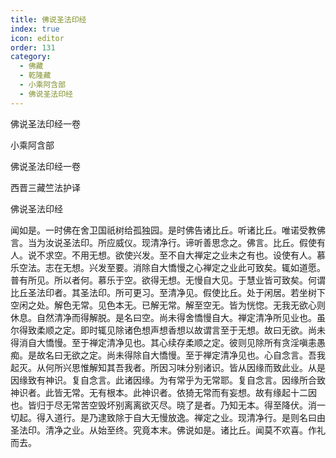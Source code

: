 ```yaml
---
title: 佛说圣法印经
index: true
icon: editor
order: 131
category:
  - 佛藏
  - 乾隆藏
  - 小乘阿含部
  - 佛说圣法印经
---
```


佛说圣法印经一卷  

小乘阿含部  

佛说圣法印经一卷  

西晋三藏竺法护译  

佛说圣法印经  

闻如是。一时佛在舍卫国祇树给孤独园。是时佛告诸比丘。听诸比丘。唯诺受教佛言。当为汝说圣法印。所应威仪。现清净行。谛听善思念之。佛言。比丘。假使有人。说不求空。不用无想。欲使兴发。至不自大禅定之业未之有也。设使有人。慕乐空法。志在无想。兴发至要。消除自大憍慢之心禅定之业此可致矣。辄如道愿。普有所见。所以者何。慕乐于空。欲得无想。无慢自大见。于慧业皆可致矣。何谓比丘圣法印者。其圣法印。所可更习。至清净见。假使比丘。处于闲居。若坐树下空闲之处。解色无常。见色本无。已解无常。解至空无。皆为恍惚。无我无欲心则休息。自然清净而得解脱。是名曰空。尚未得舍憍慢自大。禅定清净所见业也。虽尔得致柔顺之定。即时辄见除诸色想声想香想以故谓言至于无想。故曰无欲。尚未得消自大憍慢。至于禅定清净见也。其心续存柔顺之定。彼则见除所有贪淫嗔恚愚痴。是故名曰无欲之定。尚未得除自大憍慢。至于禅定清净见也。心自念言。吾我起灭。从何所兴思惟解知其吾我者。所因习味分别诸识。皆从因缘而致此业。从是因缘致有神识。复自念言。此诸因缘。为有常乎为无常耶。复自念言。因缘所合致神识者。此皆无常。无有根本。此神识者。依猗无常而有妄想。故有缘起十二因也。皆归于尽无常苦空毁坏别离离欲灭尽。晓了是者。乃知无本。得至降伏。消一切起。得入道行。是乃逮致除于自大无慢放逸。禅定之业。现清净行。是则名曰由圣法印。清净之业。从始至终。究竟本末。佛说如是。诸比丘。闻莫不欢喜。作礼而去。  
